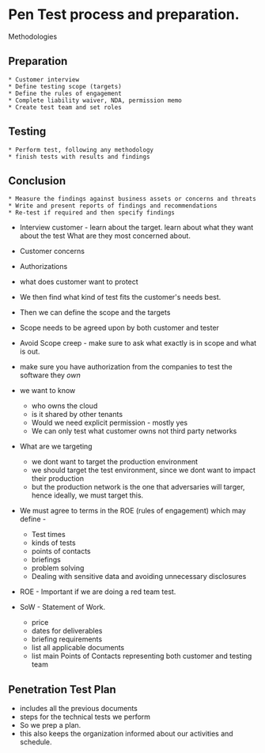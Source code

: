 # Pen Test process and preparation.

Methodologies

## Preparation
    * Customer interview
    * Define testing scope (targets)
    * Define the rules of engagement
    * Complete liability waiver, NDA, permission memo
    * Create test team and set roles
    
## Testing
    * Perform test, following any methodology
    * finish tests with results and findings

## Conclusion
    * Measure the findings against business assets or concerns and threats
    * Write and present reports of findings and recommendations
    * Re-test if required and then specify findings

* Interview customer - learn about the target. learn about what they want about the test
        What are they most concerned about.

* Customer concerns
* Authorizations
* what does customer want to protect

* We then find what kind of test fits the customer's needs best.
* Then we can define the scope and the targets
* Scope needs to be agreed upon by both customer and tester
* Avoid Scope creep - make sure to ask what exactly is in scope and what is out.

* make sure you have authorization from the companies to test the software they _own_

* we want to know 
    * who owns the cloud
    * is it shared by other tenants
    * Would we need explicit permission - mostly yes
    * We can only test what customer owns not third party networks

* What are we targeting
    * we dont want to target the production environment
    * we should target the test environment, since we dont want to impact their production
    * but the production network is the one that adversaries will targer, hence ideally, we must target this.
    
* We must agree to terms in the ROE (rules of engagement) which may define - 
    * Test times
    * kinds of tests
    * points of contacts
    * briefings
    * problem solving
    * Dealing with sensitive data and avoiding unnecessary disclosures

* ROE - Important if we are doing a red team test. 

* SoW - Statement of Work. 
    * price
    * dates for deliverables
    * briefing requirements
    * list all applicable documents
    * list main Points of Contacts representing both customer and testing team

## Penetration Test Plan

* includes all the previous documents
* steps for the technical tests we perform
* So we prep a plan.
* this also keeps the organization informed about our activities and schedule.